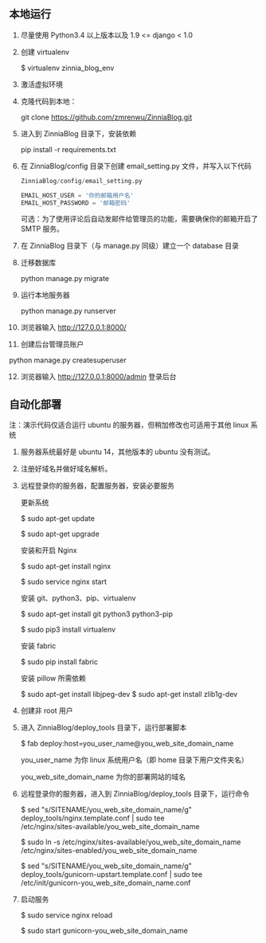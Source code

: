 ## 本地运行

1. 尽量使用 Python3.4 以上版本以及 1.9 <= django < 1.0 

2. 创建 virtualenv

   $ virtualenv zinnia_blog_env

3. 激活虚拟环境

4. 克隆代码到本地：

   git clone https://github.com/zmrenwu/ZinniaBlog.git

5. 进入到 ZinniaBlog 目录下，安装依赖

   pip install -r requirements.txt

6. 在 ZinniaBlog/config 目录下创建 email_setting.py 文件，并写入以下代码

   ```python
   ZinniaBlog/config/email_setting.py

   EMAIL_HOST_USER = '你的邮箱用户名'
   EMAIL_HOST_PASSWORD = '邮箱密码'
   ```

   可选：为了使用评论后自动发邮件给管理员的功能，需要确保你的邮箱开启了 SMTP 服务。

7. 在 ZinniaBlog 目录下（与 manage.py 同级）建立一个 database 目录

8. 迁移数据库

   python manage.py migrate

9. 运行本地服务器

   python manage.py runserver

10. 浏览器输入 http://127.0.0.1:8000/

11. 创建后台管理员账户

   python manage.py createsuperuser

12. 浏览器输入 http://127.0.0.1:8000/admin 登录后台

## 自动化部署

注：演示代码仅适合运行 ubuntu 的服务器，但稍加修改也可适用于其他 linux 系统

1. 服务器系统最好是 ubuntu 14，其他版本的 ubuntu 没有测试。

2. 注册好域名并做好域名解析。

3. 远程登录你的服务器，配置服务器，安装必要服务

   更新系统

   $ sudo apt-get update

   $ sudo apt-get upgrade

   安装和开启 Nginx

   $ sudo apt-get install nginx

   $ sudo service nginx start

   安装 git、python3、pip、virtualenv

   $ sudo apt-get install git python3 python3-pip

   $ sudo pip3 install virtualenv

   安装 fabric

   $ sudo pip install fabric

   安装 pillow 所需依赖

   $ sudo apt-get install libjpeg-dev
   $ sudo apt-get install zlib1g-dev

4. 创建非 root 用户

5. 进入 ZinniaBlog/deploy_tools 目录下，运行部署脚本

   $ fab deploy:host=you_user_name@you_web_site_domain_name

   you_user_name 为你 linux 系统用户名（即 home 目录下用户文件夹名）

   you_web_site_domain_name 为你的部署网站的域名

6. 远程登录你的服务器，进入到 ZinniaBlog/deploy_tools 目录下，运行命令

   $ sed "s/SITENAME/you_web_site_domain_name/g" \
   deploy_tools/nginx.template.conf | sudo tee \
   /etc/nginx/sites-available/you_web_site_domain_name

   $ sudo ln -s /etc/nginx/sites-available/you_web_site_domain_name \
   /etc/nginx/sites-enabled/you_web_site_domain_name

   $ sed "s/SITENAME/you_web_site_domain_name/g" \
   deploy_tools/gunicorn-upstart.template.conf | sudo tee \
   /etc/init/gunicorn-you_web_site_domain_name.conf

7. 启动服务

   $ sudo service nginx reload

   $ sudo start gunicorn-you_web_site_domain_name
